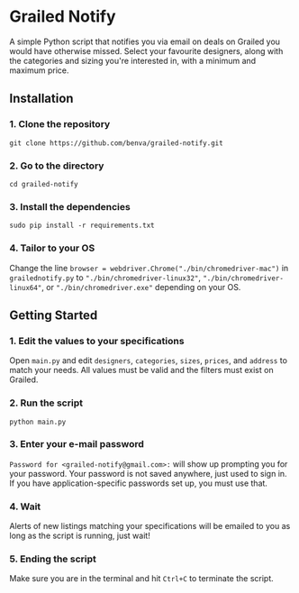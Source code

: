 # Grailed Notify

A simple Python script that notifies you via email on deals on Grailed you would have otherwise missed. Select your favourite designers, along with the categories and sizing you're interested in, with a minimum and maximum price.

## Installation

### 1. Clone the repository

`git clone https://github.com/benva/grailed-notify.git`

### 2. Go to the directory

`cd grailed-notify`

### 3. Install the dependencies

`sudo pip install -r requirements.txt`

### 4. Tailor to your OS

Change the line `browser = webdriver.Chrome("./bin/chromedriver-mac")` in `grailednotify.py` to `"./bin/chromedriver-linux32"`, `"./bin/chromedriver-linux64"`, or `"./bin/chromedriver.exe"` depending on your OS.

## Getting Started

### 1. Edit the values to your specifications

Open `main.py` and edit `designers`, `categories`, `sizes`, `prices`, and `address` to match your needs. All values must be valid and the filters must exist on Grailed.

### 2. Run the script

`python main.py`

### 3. Enter your e-mail password

`Password for <grailed-notify@gmail.com>:` will show up prompting you for your password. Your password is not saved anywhere, just used to sign in. If you have application-specific passwords set up, you must use that.

### 4. Wait

Alerts of new listings matching your specifications will be emailed to you as long as the script is running, just wait!

### 5. Ending the script

Make sure you are in the terminal and hit `Ctrl+C` to terminate the script.
